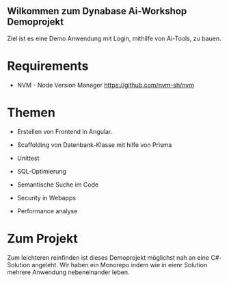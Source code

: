 ## Wilkommen zum Dynabase Ai-Workshop Demoprojekt

Ziel ist es eine Demo Anwendung mit Login, mithilfe von Ai-Tools, zu bauen. 

# Requirements
* NVM - Node Version Manager https://github.com/nvm-sh/nvm


# Themen
* Erstellen von Frontend in Angular.
* Scaffolding von Datenbank-Klasse mit hilfe von Prisma
* Unittest

* SQL-Optimierung
* Semantische Suche im Code
* Security in Webapps
* Performance analyse 

# Zum Projekt
Zum leichteren reinfinden ist dieses Demoprojekt möglichst nah an eine C#-Solution angeleht. Wir haben ein Monorepo indem wie in eienr Solution mehrere Anwendung nebeneinander leben.

